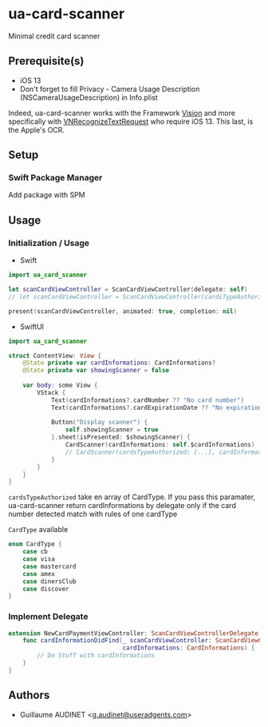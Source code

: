 # ua-card-scanner

Minimal credit card scanner

## Prerequisite(s)
- iOS 13
- Don't forget to fill Privacy - Camera Usage Description (NSCameraUsageDescription) in Info.plist

Indeed, ua-card-scanner works with the Framework [Vision](https://developer.apple.com/documentation/vision) and more specifically with [VNRecognizeTextRequest](https://developer.apple.com/documentation/vision/vnrecognizetextrequest) who require iOS 13. This last, is the Apple's OCR.

## Setup

### Swift Package Manager

Add package with SPM

## Usage

### Initialization / Usage

- Swift

```swift
import ua_card_scanner

let scanCardViewController = ScanCardViewController(delegate: self)
// let scanCardViewController = ScanCardViewController(cardsTypeAuthorized: [...], delegate: self)

present(scanCardViewController, animated: true, completion: nil)
```

- SwiftUI

```swift
import ua_card_scanner

struct ContentView: View {
    @State private var cardInformations: CardInformations?
    @State private var showingScanner = false
    
    var body: some View {
        VStack {
            Text(cardInformations?.cardNumber ?? "No card number")
            Text(cardInformations?.cardExpirationDate ?? "No expiration date")
            
            Button("Display scanner") {
                self.showingScanner = true
            }.sheet(isPresented: $showingScanner) {
                CardScanner(cardInformations: self.$cardInformations)
                // CardScanner(cardsTypeAuthorized: [...], cardInformations: self.$cardInformations)
            }
        }
    }
}
```

    
`cardsTypeAuthorized` take en array of CardType. If you pass this paramater, ua-card-scanner return cardInformations by delegate only if the card number detected match with rules of one cardType

`CardType` available

```swift
enum CardType {
    case cb
    case visa
    case mastercard
    case amex
    case dinersClub
    case discover
}
```
    
### Implement Delegate

```swift
extension NewCardPaymentViewController: ScanCardViewControllerDelegate {
    func cardInformationDidFind(_ scanCardViewController: ScanCardViewController,
                                cardInformations: CardInformations) {
        // Do Stuff with cardInformations
    }
}
```

## Authors

- Guillaume AUDINET <[g.audinet@useradgents.com](mailto:g.audinet@useradgents.com)>
